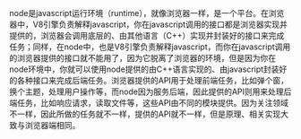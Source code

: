 node是javascript运行环境（runtime），就像浏览器一样，是一个平台。在浏览器中，V8引擎负责解释javascript，你在javascript调用的接口都是浏览器实现并提供的，浏览器会调用底层的、由其他语言（C++）实现并封装好的接口来完成任务；同样，在node中，也是V8引擎负责解释javascript，而你在javascript调用的浏览器提供的接口就不能用了，因为它脱离了浏览器的环境，但是因为你在node环境中，你就可以使用node提供的由C++语言实现的、由javascript封装好的各种接口来完成后端任务。浏览器提供的API用于处理前端任务，比如弹个窗，换个主题，处理用户操作等，而node因为服务后端，因此提供的API则用来处理后端任务，比如响应请求，读取文件等，这些API由不同的模块提供。因为关注领域不一样，因此所做的任务就不一样，提供的API就不一样，但是原理、相关实现大致与浏览器端相同。